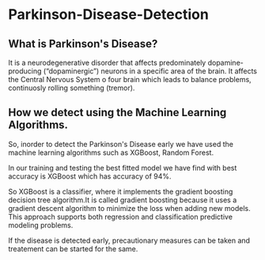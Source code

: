 # Parkinson-Disease-Detection

## What is Parkinson's Disease?

It is a neurodegenerative disorder that affects predominately dopamine-producing (“dopaminergic”) neurons in a specific area of the brain.
It affects the Central Nervous System o four brain which leads to balance problems, continuosly rolling something (tremor).

## How we detect using the Machine Learning Algorithms.

So, inorder to detect the Parkinson's Disease early we have used the machine learning algorithms such as XGBoost, Random Forest.

In our training and testing the best fitted model we have find with best accuracy is XGBoost which has accuracy of 94%.

So XGBoost is a classifier, where it implements the gradient boosting decision tree algorithm.It is called gradient boosting because it uses a gradient descent algorithm to minimize the loss when adding new models. This approach supports both regression and classification predictive modeling problems.

If the disease is detected early, precautionary measures can be taken and treatement can be started for the same.
